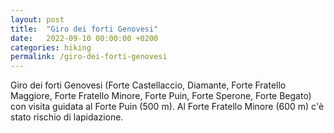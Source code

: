 ```yaml
---
layout: post
title:  "Giro dei forti Genovesi"
date:   2022-09-10 00:00:00 +0200
categories: hiking
permalink: /giro-dei-forti-genovesi
---
```


Giro dei forti Genovesi (Forte Castellaccio, Diamante, Forte Fratello Maggiore, Forte Fratello Minore, Forte Puin, Forte Sperone, Forte Begato) con visita guidata al Forte Puin (500 m). Al Forte Fratello Minore (600 m) c'è stato rischio di lapidazione.
